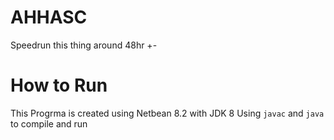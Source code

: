 # AHHASC
Speedrun this thing around 48hr +-

# How to Run
This Progrma is created using Netbean 8.2 with JDK 8
Using ```javac``` and ```java``` to compile and run